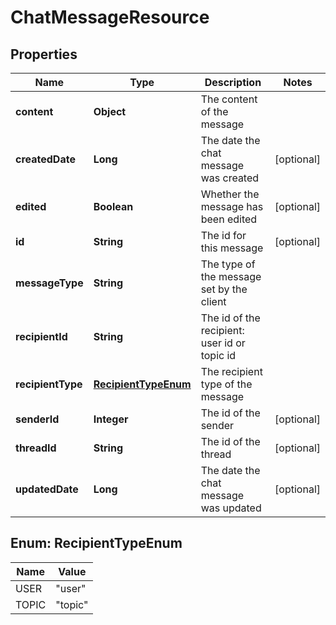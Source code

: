 
# ChatMessageResource

## Properties
Name | Type | Description | Notes
------------ | ------------- | ------------- | -------------
**content** | **Object** | The content of the message | 
**createdDate** | **Long** | The date the chat message was created |  [optional]
**edited** | **Boolean** | Whether the message has been edited |  [optional]
**id** | **String** | The id for this message |  [optional]
**messageType** | **String** | The type of the message set by the client | 
**recipientId** | **String** | The id of the recipient: user id or topic id | 
**recipientType** | [**RecipientTypeEnum**](#RecipientTypeEnum) | The recipient type of the message | 
**senderId** | **Integer** | The id of the sender |  [optional]
**threadId** | **String** | The id of the thread |  [optional]
**updatedDate** | **Long** | The date the chat message was updated |  [optional]


<a name="RecipientTypeEnum"></a>
## Enum: RecipientTypeEnum
Name | Value
---- | -----
USER | &quot;user&quot;
TOPIC | &quot;topic&quot;



